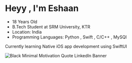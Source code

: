 # Heyy , I'm Eshaan

- 18 Years Old
- B.Tech Student at SRM University, KTR
- Location: India
- Programming Languages: Python , Swift , C/C++ , MySQl

Currently learning Native iOS app development using SwiftUI


![Black Minimal Motivation Quote LinkedIn Banner](https://user-images.githubusercontent.com/77952783/190132966-61a57cda-ecd0-45d5-bec6-40c9b5a13626.png)
